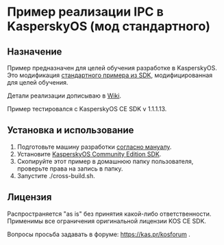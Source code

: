 # Пример реализации IPC в KasperskyOS (мод стандартного)

## Назначение

Пример предназначен для целей обучения разработке в KasperskyOS.
Это модификация [стандартного примера из SDK](https://support.kaspersky.ru/help/KCE/1.1/en-US/appendix_echo_example.htm), модифицированная для целей обучения.

Детали реализации дописываю в [Wiki](https://github.com/AlxLifanov/echo_mod/wiki).

Пример тестировался с KasperskyOS CE SDK v 1.1.1.13.

## Установка и использование
1. Подготовьте машину разработки [согласно мануалу](https://support.kaspersky.ru/help/KCE/1.1/en-US/getting_started.htm).
2. Установите [KasperskyOS Community Edition SDK](https://os.kaspersky.ru/development/?form=download).
3. Скопируйте этот пример в домашнюю папку пользователя, проверьте права на запись в папку.
4. Запустите ./cross-build.sh.
	
## Лицензия
	
Распространяется "as is" без принятия какой-либо ответственности. Применимы все ограничения оригинальной лицензии KOS CE SDK.

Вопросы просьба задавать в форуме: https://kas.pr/kosforum .
